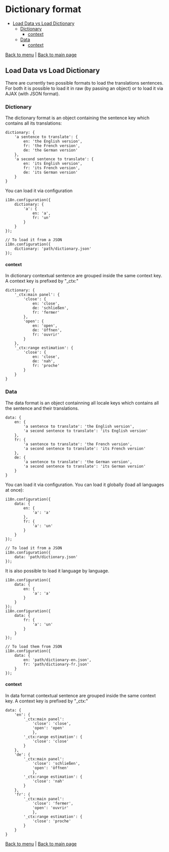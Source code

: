 # Dictionary format

* [Load Data vs Load Dictionary](#load-data-vs-load-dictionary)
  * [Dictionary](#dictionary)
    * [context](#context)
  * [Data](#data)
    * [context](#context-1)

[Back to menu](index.md) | [Back to main page](../README.md)


## Load Data vs Load Dictionary

There are currently two possible formats to load the translations sentences.
For both it is possible to load it in raw (by passing an object) or to load it via AJAX (with JSON format).

### Dictionary

The dictionary format is an object containing the sentence key which contains all its translations:

	dictionary: {
		'a sentence to translate': {
			en: 'the English version',
			fr: 'the French version',
			de: 'the German version'
		},
		'a second sentence to translate': {
			en: 'its English version',
			fr: 'its French version',
			de: 'its German version'
		}
	}

You can load it via configuration

	i18n.configuration({
		dictionary: {
			'a': {
				en: 'a',
				fr: 'un'
			}
		}
	});

	// To load it from a JSON
	i18n.configuration({
		dictionary: 'path/dictionary.json'
	});

#### context

In dictionary contextual sentence are grouped inside the same context key. A context key is prefixed by "_ctx:"

	dictionary: {
		'_ctx:main panel': {
			'close': {
				en: 'close',
				de: 'schließen',
				fr: 'fermer'
			},
			'open': {
				en: 'open',
				de: 'öffnen',
				fr: 'ouvrir'
			}
		},
		'_ctx:range estimation': {
			'close': {
				en: 'close',
				de: 'nah',
				fr: 'proche'
			}
		}
	}

### Data

The data format is an object containning all locale keys which contains all the sentence and their translations.

	data: {
		en: {
			'a sentence to translate': 'the English version',
			'a second sentence to translate': 'its English version'
		},
		fr: {
			'a sentence to translate': 'the French version',
			'a second sentence to translate': 'its French version'
		},
		de: {
			'a sentence to translate': 'the German version',
			'a second sentence to translate': 'its German version'
		}
	}

You can load it via configuration.
You can load it globally (load all languages at once):

	i18n.configuration({
		data: {
			en: {
				'a': 'a'
			},
			fr: {
				'a': 'un'
			}
		}
	});

	// To load it from a JSON
	i18n.configuration({
		data: 'path/dictionary.json'
	});

It is also possible to load it language by language.

	i18n.configuration({
		data: {
			en: {
				'a': 'a'
			}
		}
	});
	i18n.configuration({
		data: {
			fr: {
				'a': 'un'
			}
		}
	});

	// To load them from JSON
	i18n.configuration({
		data: {
			en: 'path/dictionary-en.json',
			fr: 'path/dictionary-fr.json'
		}
	});

#### context

In data format contextual sentence are grouped inside the same context key. A context key is prefixed by "_ctx:"

	data: {
		'en': {
			'_ctx:main panel':
				'close': 'close',
				'open': 'open'
				},
			'_ctx:range estimation': {
				'close': 'close'
			}
		},
		'de': {
			'_ctx:main panel':
				'close': 'schließen',
				'open': 'öffnen'
				},
			'_ctx:range estimation': {
				'close': 'nah'
			}
		},
		'fr': {
			'_ctx:main panel':
				'close': 'fermer',
				'open': 'ouvrir'
				},
			'_ctx:range estimation': {
				'close': 'proche'
			}
		}
	}


[Back to menu](index.md) | [Back to main page](../README.md)